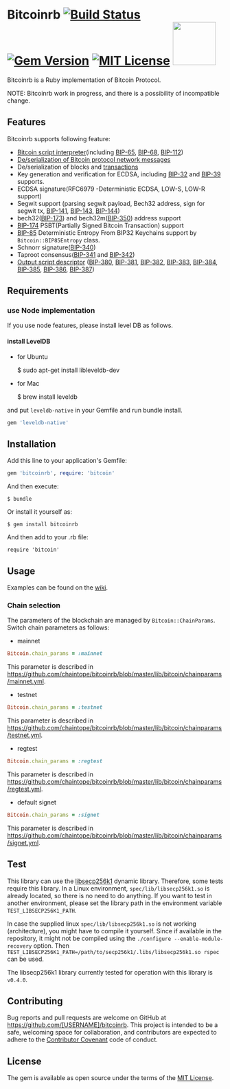 # Bitcoinrb [![Build Status](https://github.com/chaintope/bitcoinrb/actions/workflows/ruby.yml/badge.svg?branch=master)](https://github.com/chaintope/bitcoinrb/actions/workflows/ruby.yml) [![Gem Version](https://badge.fury.io/rb/bitcoinrb.svg)](https://badge.fury.io/rb/bitcoinrb) [![MIT License](http://img.shields.io/badge/license-MIT-blue.svg?style=flat)](LICENSE) <img src="http://segwit.co/static/public/images/logo.png" width="100">

Bitcoinrb is a Ruby implementation of Bitcoin Protocol.

NOTE: Bitcoinrb work in progress, and there is a possibility of incompatible change. 

## Features

Bitcoinrb supports following feature:

* [Bitcoin script interpreter](https://github.com/chaintope/bitcoinrb/wiki/Script)(including [BIP-65](https://github.com/bitcoin/bips/blob/master/bip-0065.mediawiki), [BIP-68](https://github.com/bitcoin/bips/blob/master/bip-0068.mediawiki), [BIP-112](https://github.com/bitcoin/bips/blob/master/bip-0112.mediawiki))
* [De/serialization of Bitcoin protocol network messages](https://github.com/chaintope/bitcoinrb/wiki/P2P-Message)
* De/serialization of blocks and [transactions](https://github.com/chaintope/bitcoinrb/wiki/Transaction)
* Key generation and verification for ECDSA, including [BIP-32](https://github.com/bitcoin/bips/blob/master/bip-0032.mediawiki) and [BIP-39](https://github.com/bitcoin/bips/blob/master/bip-0039.mediawiki) supports.
* ECDSA signature(RFC6979 -Deterministic ECDSA, LOW-S, LOW-R support)
* Segwit support (parsing segwit payload, Bech32 address, sign for segwit tx, [BIP-141](https://github.com/bitcoin/bips/blob/master/bip-0141.mediawiki), [BIP-143](https://github.com/bitcoin/bips/blob/master/bip-0143.mediawiki), [BIP-144](https://github.com/bitcoin/bips/blob/master/bip-0144.mediawiki))
* bech32([BIP-173](https://github.com/bitcoin/bips/blob/master/bip-0173.mediawiki)) and bech32m([BIP-350](https://github.com/bitcoin/bips/blob/master/bip-0350.mediawiki)) address support
* [BIP-174](https://github.com/bitcoin/bips/blob/master/bip-0174.mediawiki) PSBT(Partially Signed Bitcoin Transaction) support
* [BIP-85](https://github.com/bitcoin/bips/blob/master/bip-0085.mediawiki) Deterministic Entropy From BIP32 Keychains support by `Bitcoin::BIP85Entropy` class.
* Schnorr signature([BIP-340](https://github.com/bitcoin/bips/blob/master/bip-0340.mediawiki))
* Taproot consensus([BIP-341](https://github.com/bitcoin/bips/blob/master/bip-0341.mediawiki) and [BIP-342](https://github.com/bitcoin/bips/blob/master/bip-0342.mediawiki))
* [Output script descriptor](https://github.com/chaintope/bitcoinrb/wiki/Output-Script-Descriptor) ([BIP-380](https://github.com/bitcoin/bips/blob/master/bip-0380.mediawiki), [BIP-381](https://github.com/bitcoin/bips/blob/master/bip-0381.mediawiki), [BIP-382](https://github.com/bitcoin/bips/blob/master/bip-0382.mediawiki), [BIP-383](https://github.com/bitcoin/bips/blob/master/bip-0383.mediawiki), [BIP-384](https://github.com/bitcoin/bips/blob/master/bip-0384.mediawiki), [BIP-385](https://github.com/bitcoin/bips/blob/master/bip-0385.mediawiki), [BIP-386](https://github.com/bitcoin/bips/blob/master/bip-0386.mediawiki), [BIP-387](https://github.com/bitcoin/bips/blob/master/bip-0387.mediawiki))

## Requirements

### use Node implementation

If you use node features, please install level DB as follows.

#### install LevelDB

* for Ubuntu

    $ sudo apt-get install libleveldb-dev

+ for Mac

    $ brew install leveldb

and put `leveldb-native` in your Gemfile and run bundle install.

```ruby
gem 'leveldb-native'
```

## Installation

Add this line to your application's Gemfile:

```ruby
gem 'bitcoinrb', require: 'bitcoin'
```

And then execute:

    $ bundle

Or install it yourself as:

    $ gem install bitcoinrb

And then add to your .rb file:

    require 'bitcoin'

## Usage

Examples can be found on the [wiki](https://github.com/chaintope/bitcoinrb/wiki).

### Chain selection

The parameters of the blockchain are managed by `Bitcoin::ChainParams`. Switch chain parameters as follows:

* mainnet

```ruby
Bitcoin.chain_params = :mainnet
```

This parameter is described in https://github.com/chaintope/bitcoinrb/blob/master/lib/bitcoin/chainparams/mainnet.yml.

* testnet

```ruby
Bitcoin.chain_params = :testnet
```

This parameter is described in https://github.com/chaintope/bitcoinrb/blob/master/lib/bitcoin/chainparams/testnet.yml.

* regtest

```ruby
Bitcoin.chain_params = :regtest
```

This parameter is described in https://github.com/chaintope/bitcoinrb/blob/master/lib/bitcoin/chainparams/regtest.yml.

* default signet

```ruby
Bitcoin.chain_params = :signet
```

This parameter is described in https://github.com/chaintope/bitcoinrb/blob/master/lib/bitcoin/chainparams/signet.yml.

## Test

This library can use the [libsecp256k1](https://github.com/bitcoin-core/secp256k1/) dynamic library.
Therefore, some tests require this library. In a Linux environment, `spec/lib/libsecp256k1.so` is already located,
so there is no need to do anything. If you want to test in another environment,
please set the library path in the environment variable `TEST_LIBSECP256K1_PATH`.

In case the supplied linux `spec/lib/libsecp256k1.so` is not working (architecture), you might have to compile it yourself.
Since if available in the repository, it might not be compiled using the `./configure --enable-module-recovery` option.
Then `TEST_LIBSECP256K1_PATH=/path/to/secp256k1/.libs/libsecp256k1.so rspec` can be used.

The libsecp256k1 library currently tested for operation with this library is `v0.4.0`.

## Contributing

Bug reports and pull requests are welcome on GitHub at https://github.com/[USERNAME]/bitcoinrb. This project is intended to be a safe, welcoming space for collaboration, and contributors are expected to adhere to the [Contributor Covenant](http://contributor-covenant.org) code of conduct.


## License

The gem is available as open source under the terms of the [MIT License](http://opensource.org/licenses/MIT).

